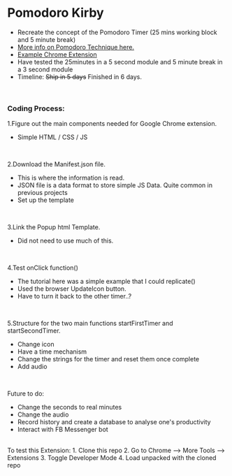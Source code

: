 # Pomodoro Kirby
- Recreate the concept of the Pomodoro Timer (25 mins working block and 5 minute break)
- [More info on Pomodoro Technique here.](https://en.wikipedia.org/wiki/Pomodoro_Technique)
- [Example Chrome Extension](https://chrome.google.com/webstore/detail/strict-workflow/cgmnfnmlficgeijcalkgnnkigkefkbhd?hl=en)
- Have tested the 25minutes in a 5 second module and 5 minute break in a 3 second module
- Timeline: ~~Ship in 5 days~~ Finished in 6 days.

<br>

### Coding Process:

1.Figure out the main components needed for Google Chrome extension.
- Simple HTML / CSS / JS 

<br>

2.Download the Manifest.json file.
- This is where the information is read.
- JSON file is a data format to store simple JS Data. Quite common in previous projects
- Set up the template

<br>

3.Link the Popup html Template.
- Did not need to use much of this.

<br>

4.Test onClick function()
- The tutorial here was a simple example that I could replicate()
- Used the browser UpdateIcon button.
- Have to turn it back to the other timer..?

<br>

5.Structure for the two main functions startFirstTimer and startSecondTimer.
- Change icon
- Have a time mechanism
- Change the strings for the timer and reset them once complete
- Add audio 

<br>

Future to do:
- Change the seconds to real minutes
- Change the audio 
- Record history and create a database to analyse one's productivity
- Interact with FB Messenger bot 

<br>
To test this Extension:
1. Clone this repo
2. Go to Chrome --> More Tools --> Extensions
3. Toggle Developer Mode
4. Load unpacked with the cloned repo
